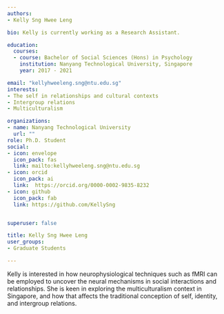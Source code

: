 ```yaml
---
authors:
- Kelly Sng Hwee Leng

bio: Kelly is currently working as a Research Assistant.

education:
  courses:
  - course: Bachelor of Social Sciences (Hons) in Psychology
    institution: Nanyang Technological University, Singapore
    year: 2017 - 2021

email: "kellyhweeleng.sng@ntu.edu.sg"
interests:
- The self in relationships and cultural contexts
- Intergroup relations
- Multiculturalism

organizations:
- name: Nanyang Technological University
  url: ""
role: Ph.D. Student
social:
- icon: envelope
  icon_pack: fas
  link: mailto:kellyhweeleng.sng@ntu.edu.sg
- icon: orcid
  icon_pack: ai
  link:  https://orcid.org/0000-0002-9835-8232 
- icon: github
  icon_pack: fab
  link: https://github.com/KellySng


superuser: false

title: Kelly Sng Hwee Leng
user_groups:
- Graduate Students

---
```


Kelly is interested in how neurophysiological techniques such as fMRI can be employed to uncover the neural mechanisms in social interactions and relationships.
She is keen in exploring the multiculturalism context in Singapore, and how that affects the traditional conception of self, identity, and intergroup relations.
